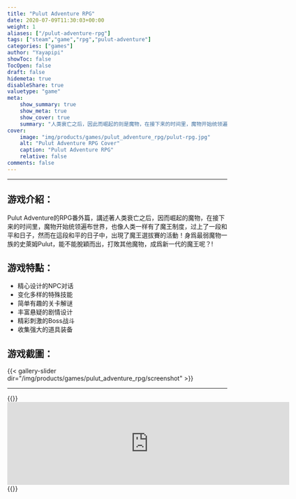 ```yaml
---
title: "Pulut Adventure RPG"
date: 2020-07-09T11:30:03+00:00
weight: 1
aliases: ["/pulut-adventure-rpg"]
tags: ["steam","game","rpg","pulut-adventure"]
categories: ["games"]
author: "Yayapipi"
showToc: false
TocOpen: false
draft: false
hidemeta: true
disableShare: true
valuetype: "game"
meta:
    show_summary: true
    show_meta: true
    show_cover: true
    summary: "人类衰亡之后，因此而崛起的则是魔物，在接下来的时间里，魔物开始统领遍布世界，也像人类一样有了魔王制度，过上了一段和平和日子"
cover:
    image: "img/products/games/pulut_adventure_rpg/pulut-rpg.jpg"
    alt: "Pulut Adventure RPG Cover"
    caption: "Pulut Adventure RPG"
    relative: false
comments: false
---
```

---

## 游戏介紹：
Pulut Adventure的RPG番外篇，講述著人类衰亡之后，因而崛起的魔物，在接下来的时间里，魔物开始统领遍布世界，也像人类一样有了魔王制度，过上了一段和平和日子，然而在這段和平的日子中，出現了魔王選拔賽的活動！身爲最弱魔物一族的史萊姆Pulut，能不能脫穎而出，打敗其他魔物，成爲新一代的魔王呢？!

## 游戏特點：
- 精心设计的NPC对话
- 变化多样的特殊技能
- 简单有趣的关卡解谜
- 丰富悬疑的剧情设计
- 精彩刺激的Boss战斗
- 收集强大的道具装备


## 游戏截圖：
{{< gallery-slider dir="/img/products/games/pulut_adventure_rpg/screenshot" >}}

---
{{<codehtml>}}
	<iframe src="https://store.steampowered.com/widget/1397160/" frameborder="0" width="646" height="190"></iframe>
{{</codehtml>}}